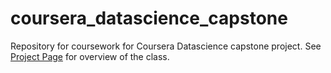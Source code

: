 # coursera_datascience_capstone
Repository for coursework for Coursera Datascience capstone project. 
See [Project Page](https://www.coursera.org/learn/data-science-project) for overview of the class.

